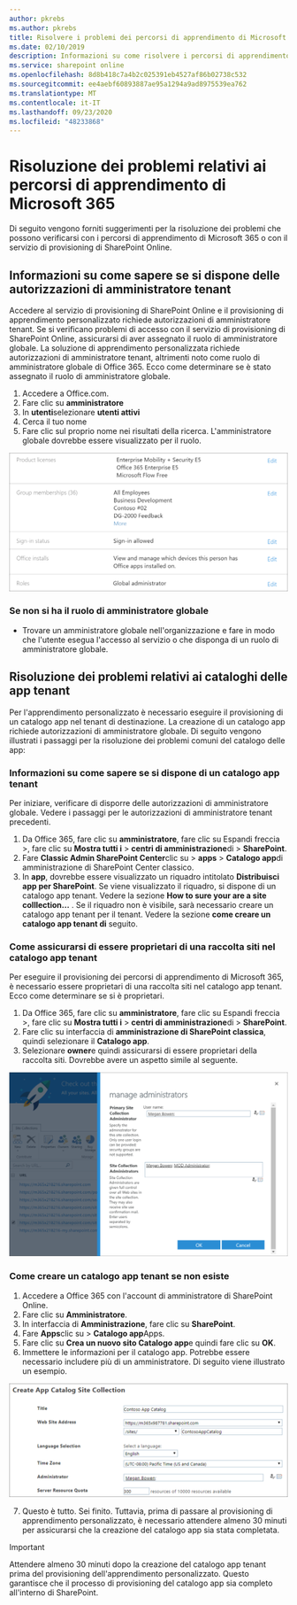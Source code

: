 ```yaml
---
author: pkrebs
ms.author: pkrebs
title: Risolvere i problemi dei percorsi di apprendimento di Microsoft 365
ms.date: 02/10/2019
description: Informazioni su come risolvere i percorsi di apprendimento di Microsoft 365
ms.service: sharepoint online
ms.openlocfilehash: 8d8b418c7a4b2c025391eb4527af86b02738c532
ms.sourcegitcommit: ee4aebf60893887ae95a1294a9ad8975539ea762
ms.translationtype: MT
ms.contentlocale: it-IT
ms.lasthandoff: 09/23/2020
ms.locfileid: "48233868"
---
```

# <a name="troubleshoot-microsoft-365-learning-pathways"></a>Risoluzione dei problemi relativi ai percorsi di apprendimento di Microsoft 365

Di seguito vengono forniti suggerimenti per la risoluzione dei problemi che possono verificarsi con i percorsi di apprendimento di Microsoft 365 o con il servizio di provisioning di SharePoint Online.

## <a name="how-to-know-if-you-have-tenant-admin-permissions"></a>Informazioni su come sapere se si dispone delle autorizzazioni di amministratore tenant

Accedere al servizio di provisioning di SharePoint Online e il provisioning di apprendimento personalizzato richiede autorizzazioni di amministratore tenant. Se si verificano problemi di accesso con il servizio di provisioning di SharePoint Online, assicurarsi di aver assegnato il ruolo di amministratore globale. La soluzione di apprendimento personalizzata richiede autorizzazioni di amministratore tenant, altrimenti noto come ruolo di amministratore globale di Office 365. Ecco come determinare se è stato assegnato il ruolo di amministratore globale.

1.  Accedere a Office.com.
2.  Fare clic su **amministratore**
3.  In **utenti**selezionare **utenti attivi**
4.  Cerca il tuo nome
5.  Fare clic sul proprio nome nei risultati della ricerca. L'amministratore globale dovrebbe essere visualizzato per il ruolo.

![cg-globaladminrole.png](media/cg-globaladminrole.png)

### <a name="if-you-dont-have-the-global-administrator-role"></a>Se non si ha il ruolo di amministratore globale
- Trovare un amministratore globale nell'organizzazione e fare in modo che l'utente esegua l'accesso al servizio o che disponga di un ruolo di amministratore globale.

## <a name="tenant-app-catalog-troubleshooting"></a>Risoluzione dei problemi relativi ai cataloghi delle app tenant
Per l'apprendimento personalizzato è necessario eseguire il provisioning di un catalogo app nel tenant di destinazione. La creazione di un catalogo app richiede autorizzazioni di amministratore globale. Di seguito vengono illustrati i passaggi per la risoluzione dei problemi comuni del catalogo delle app:

### <a name="how-to-know-if-you-have-a-tenant-app-catalog"></a>Informazioni su come sapere se si dispone di un catalogo app tenant 
Per iniziare, verificare di disporre delle autorizzazioni di amministratore globale. Vedere i passaggi per le autorizzazioni di amministratore tenant precedenti.

1. Da Office 365, fare clic su **amministratore**, fare clic su Espandi freccia >, fare clic su **Mostra tutti i**  >  **centri di amministrazione**di  >  **SharePoint**.
2. Fare **Classic Admin SharePoint Center**clic su  >  **apps**  >  **Catalogo app**di amministrazione di SharePoint Center classico.
3. In **app**, dovrebbe essere visualizzato un riquadro intitolato **Distribuisci app per SharePoint**. Se viene visualizzato il riquadro, si dispone di un catalogo app tenant. Vedere la sezione **How to sure your are a site colllection...** . Se il riquadro non è visibile, sarà necessario creare un catalogo app tenant per il tenant. Vedere la sezione **come creare un catalogo app tenant di** seguito.

### <a name="how-to-ensure-you-are-a-site-collection-owner-on-the-tenant-app-catalog"></a>Come assicurarsi di essere proprietari di una raccolta siti nel catalogo app tenant 
Per eseguire il provisioning dei percorsi di apprendimento di Microsoft 365, è necessario essere proprietari di una raccolta siti nel catalogo app tenant. Ecco come determinare se si è proprietari.

1. Da Office 365, fare clic su **amministratore**, fare clic su Espandi freccia >, fare clic su **Mostra tutti i**  >  **centri di amministrazione**di  >  **SharePoint**.
2. Fare clic su interfaccia di **amministrazione di SharePoint classica**, quindi selezionare il **Catalogo app**.
3. Selezionare **owner**e quindi assicurarsi di essere proprietari della raccolta siti. Dovrebbe avere un aspetto simile al seguente.
 
![cg-sitecollectionowner.png](media/cg-sitecollectionowner.png)

### <a name="how-to-create-a-tenant-app-catalog-if-one-doesnt-exists"></a>Come creare un catalogo app tenant se non esiste 
1. Accedere a Office 365 con l'account di amministratore di SharePoint Online.
2. Fare clic su **Amministratore**.
3. In interfaccia di **Amministrazione**, fare clic su **SharePoint**. 
4. Fare **Apps**clic su  >  **Catalogo app**Apps.
5. Fare clic su **Crea un nuovo sito Catalogo app**e quindi fare clic su **OK**. 
6.  Immettere le informazioni per il catalogo app. Potrebbe essere necessario includere più di un amministratore. Di seguito viene illustrato un esempio.  

![cg-appcatalogfinish.png](media/cg-appcatalogfinish.png)

7.  Questo è tutto. Sei finito. Tuttavia, prima di passare al provisioning di apprendimento personalizzato, è necessario attendere almeno 30 minuti per assicurarsi che la creazione del catalogo app sia stata completata. 

> [!IMPORTANT]
> Attendere almeno 30 minuti dopo la creazione del catalogo app tenant prima del provisioning dell'apprendimento personalizzato. Questo garantisce che il processo di provisioning del catalogo app sia completo all'interno di SharePoint. 